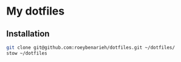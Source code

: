 # My dotfiles

## Installation

```bash
git clone git@github.com:roeybenarieh/dotfiles.git ~/dotfiles/
stow ~/dotfiles
```
